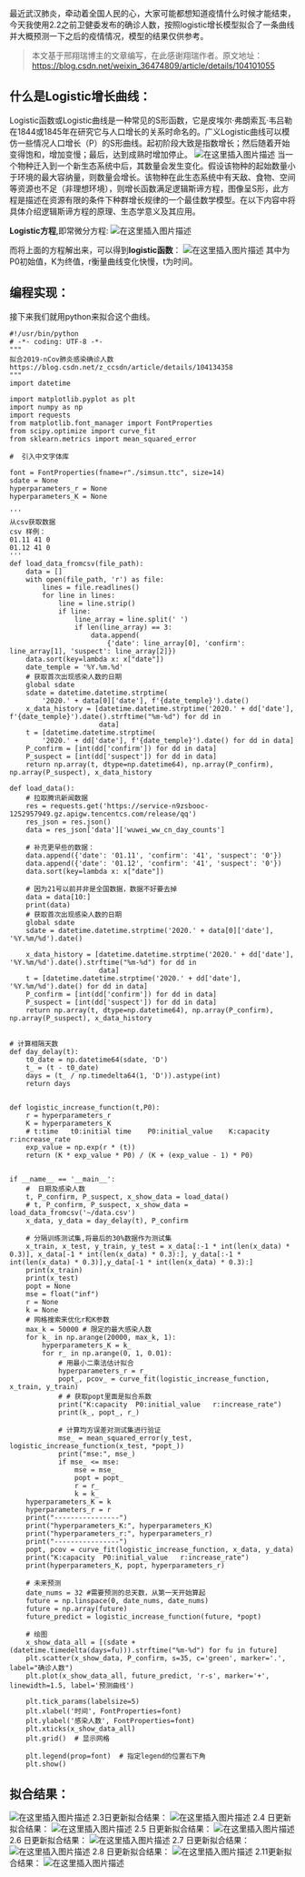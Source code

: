 最近武汉肺炎，牵动着全国人民的心，大家可能都想知道疫情什么时候才能结束，今天我使用2.2之前卫健委发布的确诊人数，按照logistic增长模型拟合了一条曲线并大概预测一下之后的疫情情况，模型的结果仅供参考。

> 本文基于邢翔瑞博主的文章编写，在此感谢翔瑞作者。原文地址：https://blog.csdn.net/weixin_36474809/article/details/104101055

## 什么是Logistic增长曲线：
Logistic函数或Logistic曲线是一种常见的S形函数，它是皮埃尔·弗朗索瓦·韦吕勒在1844或1845年在研究它与人口增长的关系时命名的。广义Logistic曲线可以模仿一些情况人口增长（P）的S形曲线。起初阶段大致是指数增长；然后随着开始变得饱和，增加变慢；最后，达到成熟时增加停止。
![在这里插入图片描述](https://img-blog.csdnimg.cn/20200201153005391.png?x-oss-process=image/watermark,type_ZmFuZ3poZW5naGVpdGk,shadow_10,text_aHR0cHM6Ly9ibG9nLmNzZG4ubmV0L3pfY2NzZG4=,size_16,color_FFFFFF,t_70)
当一个物种迁入到一个新生态系统中后，其数量会发生变化。假设该物种的起始数量小于环境的最大容纳量，则数量会增长。该物种在此生态系统中有天敌、食物、空间等资源也不足（非理想环境），则增长函数满足逻辑斯谛方程，图像呈S形，此方程是描述在资源有限的条件下种群增长规律的一个最佳数学模型。在以下内容中将具体介绍逻辑斯谛方程的原理、生态学意义及其应用。

**Logistic方程**,即常微分方程: 
![在这里插入图片描述](https://img-blog.csdnimg.cn/20200201164636350.png)

而将上面的方程解出来，可以得到**logistic函数**：
![在这里插入图片描述](https://img-blog.csdnimg.cn/20200201155121796.png)
其中为P0初始值，K为终值，r衡量曲线变化快慢，t为时间。


## 编程实现：

接下来我们就用python来拟合这个曲线。

```
#!/usr/bin/python
# -*- coding: UTF-8 -*-
"""
拟合2019-nCov肺炎感染确诊人数
https://blog.csdn.net/z_ccsdn/article/details/104134358
"""
import datetime

import matplotlib.pyplot as plt
import numpy as np
import requests
from matplotlib.font_manager import FontProperties
from scipy.optimize import curve_fit
from sklearn.metrics import mean_squared_error

#  引入中文字体库

font = FontProperties(fname=r"./simsun.ttc", size=14)
sdate = None
hyperparameters_r = None
hyperparameters_K = None

'''
从csv获取数据
csv 样例：
01.11 41 0
01.12 41 0
'''
def load_data_fromcsv(file_path):
    data = []
    with open(file_path, 'r') as file:
        lines = file.readlines()
        for line in lines:
            line = line.strip()
            if line:
                line_array = line.split(' ')
                if len(line_array) == 3:
                    data.append(
                        {'date': line_array[0], 'confirm': line_array[1], 'suspect': line_array[2]})
    data.sort(key=lambda x: x["date"])
    date_temple = '%Y.%m.%d'
    # 获取首次出现感染人数的日期
    global sdate
    sdate = datetime.datetime.strptime(
        '2020.' + data[0]['date'], f'{date_temple}').date()
    x_data_history = [datetime.datetime.strptime('2020.' + dd['date'], f'{date_temple}').date().strftime("%m-%d") for dd in
                      data]
    t = [datetime.datetime.strptime(
        '2020.' + dd['date'], f'{date_temple}').date() for dd in data]
    P_confirm = [int(dd['confirm']) for dd in data]
    P_suspect = [int(dd['suspect']) for dd in data]
    return np.array(t, dtype=np.datetime64), np.array(P_confirm), np.array(P_suspect), x_data_history

def load_data():
    # 拉取腾讯新闻数据
    res = requests.get('https://service-n9zsbooc-1252957949.gz.apigw.tencentcs.com/release/qq')
    res_json = res.json()
    data = res_json['data']['wuwei_ww_cn_day_counts']

    # 补充更早些的数据：
    data.append({'date': '01.11', 'confirm': '41', 'suspect': '0'})
    data.append({'date': '01.12', 'confirm': '41', 'suspect': '0'})
    data.sort(key=lambda x: x["date"])

    # 因为21号以前并非是全国数据，数据不好要去掉
    data = data[10:]
    print(data)
    # 获取首次出现感染人数的日期
    global sdate
    sdate = datetime.datetime.strptime('2020.' + data[0]['date'], '%Y.%m/%d').date()

    x_data_history = [datetime.datetime.strptime('2020.' + dd['date'], '%Y.%m/%d').date().strftime("%m-%d") for dd in
                      data]
    t = [datetime.datetime.strptime('2020.' + dd['date'], '%Y.%m/%d').date() for dd in data]
    P_confirm = [int(dd['confirm']) for dd in data]
    P_suspect = [int(dd['suspect']) for dd in data]
    return np.array(t, dtype=np.datetime64), np.array(P_confirm), np.array(P_suspect), x_data_history


# 计算相隔天数
def day_delay(t):
    t0_date = np.datetime64(sdate, 'D')
    t_ = (t - t0_date)
    days = (t_ / np.timedelta64(1, 'D')).astype(int)
    return days


def logistic_increase_function(t,P0):
    r = hyperparameters_r
    K = hyperparameters_K
    # t:time   t0:initial time    P0:initial_value    K:capacity  r:increase_rate
    exp_value = np.exp(r * (t))
    return (K * exp_value * P0) / (K + (exp_value - 1) * P0)


if __name__ == '__main__':
    #  日期及感染人数
    t, P_confirm, P_suspect, x_show_data = load_data()
    # t, P_confirm, P_suspect, x_show_data = load_data_fromcsv('~/data.csv')
    x_data, y_data = day_delay(t), P_confirm

    # 分隔训练测试集,将最后的30%数据作为测试集
    x_train, x_test, y_train, y_test = x_data[:-1 * int(len(x_data) * 0.3)], x_data[-1 * int(len(x_data) * 0.3):], y_data[:-1 * int(len(x_data) * 0.3)],y_data[-1 * int(len(x_data) * 0.3):]
    print(x_train)
    print(x_test)
    popt = None
    mse = float("inf")
    r = None
    k = None
    # 网格搜索来优化r和K参数
    max_k = 50000 # 限定的最大感染人数
    for k_ in np.arange(20000, max_k, 1):
        hyperparameters_K = k_
        for r_ in np.arange(0, 1, 0.01):
            # 用最小二乘法估计拟合
            hyperparameters_r = r_
            popt_, pcov_ = curve_fit(logistic_increase_function, x_train, y_train)
            # # 获取popt里面是拟合系数
            print("K:capacity  P0:initial_value   r:increase_rate")
            print(k_, popt_, r_)

            # 计算均方误差对测试集进行验证
            mse_ = mean_squared_error(y_test, logistic_increase_function(x_test, *popt_))
            print("mse:", mse_)
            if mse_ <= mse:
                mse = mse_
                popt = popt_
                r = r_
                k = k_
    hyperparameters_K = k
    hyperparameters_r = r
    print("----------------")
    print("hyperparameters_K:", hyperparameters_K)
    print("hyperparameters_r:", hyperparameters_r)
    print("----------------")
    popt, pcov = curve_fit(logistic_increase_function, x_data, y_data)
    print("K:capacity  P0:initial_value   r:increase_rate")
    print(hyperparameters_K, popt, hyperparameters_r)

    # 未来预测
    date_nums = 32 #需要预测的总天数，从第一天开始算起
    future = np.linspace(0, date_nums, date_nums)
    future = np.array(future)
    future_predict = logistic_increase_function(future, *popt)

    # 绘图
    x_show_data_all = [(sdate + (datetime.timedelta(days=fu))).strftime("%m-%d") for fu in future]
    plt.scatter(x_show_data, P_confirm, s=35, c='green', marker='.', label="确诊人数")
    plt.plot(x_show_data_all, future_predict, 'r-s', marker='+', linewidth=1.5, label='预测曲线')

    plt.tick_params(labelsize=5)
    plt.xlabel('时间', FontProperties=font)
    plt.ylabel('感染人数', FontProperties=font)
    plt.xticks(x_show_data_all)
    plt.grid()  # 显示网格

    plt.legend(prop=font)  # 指定legend的位置右下角
    plt.show()
```

## 拟合结果：
![在这里插入图片描述](https://img-blog.csdnimg.cn/20200202181447801.png?x-oss-process=image/watermark,type_ZmFuZ3poZW5naGVpdGk,shadow_10,text_aHR0cHM6Ly9ibG9nLmNzZG4ubmV0L3pfY2NzZG4=,size_16,color_FFFFFF,t_70)
2.3日更新拟合结果：
![在这里插入图片描述](https://img-blog.csdnimg.cn/20200204221101262.png?x-oss-process=image/watermark,type_ZmFuZ3poZW5naGVpdGk,shadow_10,text_aHR0cHM6Ly9ibG9nLmNzZG4ubmV0L3pfY2NzZG4=,size_16,color_FFFFFF,t_70)
2.4 日更新拟合结果：
![在这里插入图片描述](https://img-blog.csdnimg.cn/20200204182614152.png?x-oss-process=image/watermark,type_ZmFuZ3poZW5naGVpdGk,shadow_10,text_aHR0cHM6Ly9ibG9nLmNzZG4ubmV0L3pfY2NzZG4=,size_16,color_FFFFFF,t_70)
2.5 日更新拟合结果：
![在这里插入图片描述](https://img-blog.csdnimg.cn/20200205123347600.png?x-oss-process=image/watermark,type_ZmFuZ3poZW5naGVpdGk,shadow_10,text_aHR0cHM6Ly9ibG9nLmNzZG4ubmV0L3pfY2NzZG4=,size_16,color_FFFFFF,t_70)
2.6 日更新拟合结果：
![在这里插入图片描述](https://img-blog.csdnimg.cn/2020020617023291.png?x-oss-process=image/watermark,type_ZmFuZ3poZW5naGVpdGk,shadow_10,text_aHR0cHM6Ly9ibG9nLmNzZG4ubmV0L3pfY2NzZG4=,size_16,color_FFFFFF,t_70)
2.7 日更新拟合结果：
![在这里插入图片描述](https://img-blog.csdnimg.cn/20200207173935364.png?x-oss-process=image/watermark,type_ZmFuZ3poZW5naGVpdGk,shadow_10,text_aHR0cHM6Ly9ibG9nLmNzZG4ubmV0L3pfY2NzZG4=,size_16,color_FFFFFF,t_70)
2.8 日更新拟合结果：
![在这里插入图片描述](https://img-blog.csdnimg.cn/20200208224824593.png?x-oss-process=image/watermark,type_ZmFuZ3poZW5naGVpdGk,shadow_10,text_aHR0cHM6Ly9ibG9nLmNzZG4ubmV0L3pfY2NzZG4=,size_16,color_FFFFFF,t_70)
2.11更新拟合结果：
![在这里插入图片描述](https://img-blog.csdnimg.cn/20200211103740594.png?x-oss-process=image/watermark,type_ZmFuZ3poZW5naGVpdGk,shadow_10,text_aHR0cHM6Ly9ibG9nLmNzZG4ubmV0L3pfY2NzZG4=,size_16,color_FFFFFF,t_70)